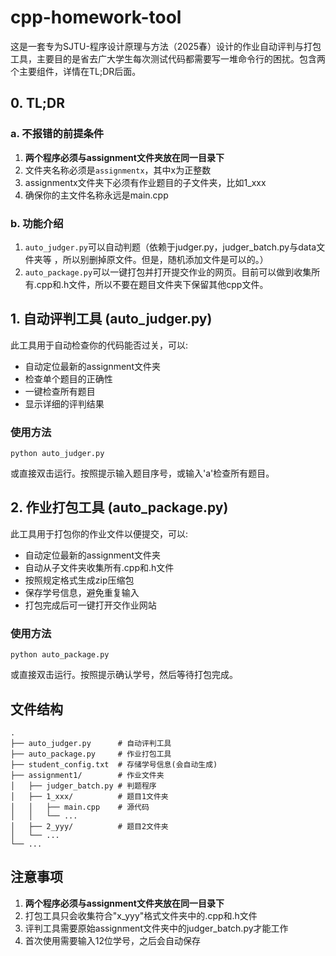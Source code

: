 # cpp-homework-tool

这是一套专为SJTU-程序设计原理与方法（2025春）设计的作业自动评判与打包工具，主要目的是省去广大学生每次测试代码都需要写一堆命令行的困扰。包含两个主要组件，详情在TL;DR后面。

## 0. TL;DR

### a. 不报错的前提条件

1. **两个程序必须与assignment文件夹放在同一目录下**
2. 文件夹名称必须是`assignmentx`，其中x为正整数
3. assignmentx文件夹下必须有作业题目的子文件夹，比如1_xxx
4. 确保你的主文件名称永远是main.cpp

### b. 功能介绍

1. `auto_judger.py`可以自动判题（依赖于judger.py，judger_batch.py与data文件夹等 ，所以别删掉原文件。但是，随机添加文件是可以的。）
2. `auto_package.py`可以一键打包并打开提交作业的网页。目前可以做到收集所有.cpp和.h文件，所以不要在题目文件夹下保留其他cpp文件。

## 1. 自动评判工具 (auto_judger.py)

此工具用于自动检查你的代码能否过关，可以:
- 自动定位最新的assignment文件夹
- 检查单个题目的正确性
- 一键检查所有题目
- 显示详细的评判结果

### 使用方法
```
python auto_judger.py
```
或直接双击运行。按照提示输入题目序号，或输入'a'检查所有题目。

## 2. 作业打包工具 (auto_package.py)

此工具用于打包你的作业文件以便提交，可以:
- 自动定位最新的assignment文件夹
- 自动从子文件夹收集所有.cpp和.h文件
- 按照规定格式生成zip压缩包
- 保存学号信息，避免重复输入
- 打包完成后可一键打开交作业网站

### 使用方法
```
python auto_package.py
```
或直接双击运行。按照提示确认学号，然后等待打包完成。

## 文件结构

```
.
├── auto_judger.py      # 自动评判工具
├── auto_package.py     # 作业打包工具
├── student_config.txt  # 存储学号信息(会自动生成)
├── assignment1/        # 作业文件夹
│   ├── judger_batch.py # 判题程序
│   ├── 1_xxx/          # 题目1文件夹
│   │   ├── main.cpp    # 源代码
│   │   └── ...
│   ├── 2_yyy/          # 题目2文件夹
│   └── ...
└── ...
```

## 注意事项

1. **两个程序必须与assignment文件夹放在同一目录下**
2. 打包工具只会收集符合"x_yyy"格式文件夹中的.cpp和.h文件
3. 评判工具需要原始assignment文件夹中的judger_batch.py才能工作
4. 首次使用需要输入12位学号，之后会自动保存

